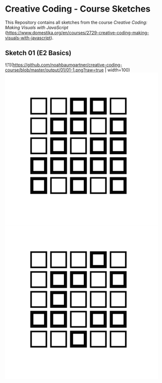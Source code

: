 # Creative Coding - Course Sketches
This Repository contains all sketches from the course _Creative Coding: Making Visuals with JavaScript_ (https://www.domestika.org/en/courses/2729-creative-coding-making-visuals-with-javascript).

## Sketch 01 (E2 Basics)
![1](https://github.com/noahbaumgartner/creative-coding-course/blob/master/output/01/01-1.png?raw=true | width=100)
![2](https://github.com/noahbaumgartner/creative-coding-course/blob/master/output/01/01-2.png?raw=true)
![3](https://github.com/noahbaumgartner/creative-coding-course/blob/master/output/01/01-3.png?raw=true)
